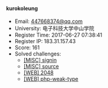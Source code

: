 #### kurokoleung  

* Email: 447668374@qq.com  
* University: 电子科技大学中山学院  
* Register Time: 2017-06-27 07:38:41  
* Register IP: 183.31.157.43  
* Score: 161  
* Solved challenges: 
  * [[MISC] signin](https://github.com/SniperOJ/Challenges/blob/master/web/signin.json)  
  * [[MISC] source](https://github.com/SniperOJ/Challenges/blob/master/web/source.json)  
  * [[WEB] 2048](https://github.com/SniperOJ/Challenges/blob/master/web/2048.json)  
  * [[WEB] php-weak-type](https://github.com/SniperOJ/Challenges/blob/master/web/php-weak-type.json)  
